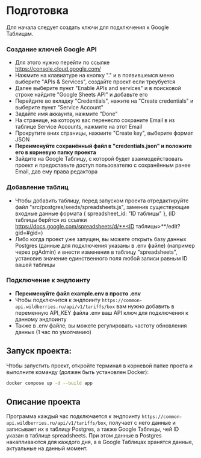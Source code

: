 # Подготовка
Для начала следует создать ключи для подключения к Google Таблицам. 

### Создание ключей Google API
- Для этого нужно перейти по ссылке https://console.cloud.google.com/
- Нажмите на клавиатуре на кнопку "." и в появившемся меню выберите "APIs & Services", создайте проект если треубуется
- Далее выберите пункт "Enable APIs and services" и в поисковой строке найдите "Google Sheets API" и добавьте его
- Перейдите во вкладку "Credentials", нажите на "Create credentials" и выберите пункт "Service Account"
- Задайте имя аккаунта, нажмите "Done"
- На странице, на которую вас перенесло сохраните Email в из таблице Service Accounts, нажмите на этот Email
- Прокрутите вних страницы, нажмите "Create key", выберите формат JSON
- **Переименуйте сохранённый файл в "credentials.json" и положите его в корневую папку проекта**
- Зайдите на Google Таблицу, с которой будет взаимодействовать проект и предоставьте доступ пользователю с сохранённым ранее Email, дав ему права редактора

### Добавление таблиц
- Чтобы добавить таблицу, перед запуском проекта отредактируйте файл  "src/postgres/seeds/spreadsheets.js", заменив существующие входные данные формата { spreadsheet_id: "ID таблицы" }, (ID таблицы берйтся из ссылки https://docs.google.com/spreadsheets/d/**<ID таблицы>**/edit?gid=#gid=)
- Либо когда проект уже запущен, вы можете открыть базу данных Postgres (данные для подключения указаны в .env файле) (например через pgAdmin) и внести изменения в таблицу "spreadsheets", установив значение единственного поля любой записи равным ID вашей таблицы 
### Подключение к эндпоинту
- **Переименуйте файл example.env в просто .env**
- Чтобы подключится к эндпоинту ```https://common-api.wildberries.ru/api/v1/tariffs/box``` вам нужно добавить в переменную API_KEY файла .env ваш API ключ для подключения к данному эндпоинту
- Также в .env файле, вы можете регулировать частоту обновления данных (1 час по умолчанию)
  
## Запуск проекта:
Чтобы запустить проект, откройте терминал в корневой папке проета и выполните команду (должен быть установлен Docker):
```bash
docker compose up -d --build app
```
## Описание проекта
Программа каждый час подключается к эндпоинту ```https://common-api.wildberries.ru/api/v1/tariffs/box```, получает с него данные и записывает их в таблицу Postgres, а также Google Таблицы, чей ID указан в таблице spreadsheets. При этом данные в Postgres накапливаются для каждого дня, а в Google Таблицах хранятся данные, актуальные на данный момент. 
